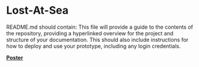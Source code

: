 # Lost-At-Sea

README.md should contain:
This file will provide a guide to the contents of the repository, providing a hyperlinked
overview for the project and structure of your documentation. This should also include
instructions for how to deploy and use your prototype, including any login credentials.

[**Poster**](https://github.com/DECO3500-2022/Lost-At-Sea/files/9741460/DECO3500.pdf)
